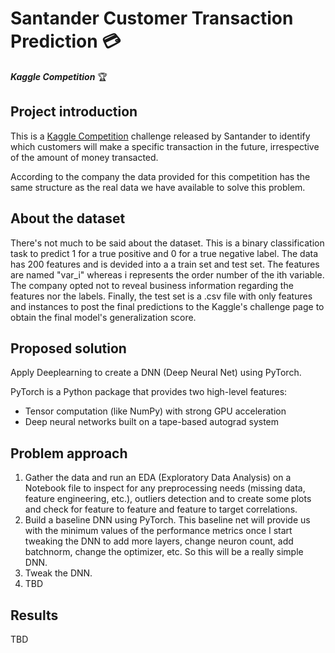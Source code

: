 # Santander Customer Transaction Prediction :credit_card:
***Kaggle Competition*** :trophy:

## Project introduction
This is a <a href="https://www.kaggle.com/c/santander-customer-transaction-prediction">Kaggle Competition</a> challenge released by Santander to identify which customers will make a specific transaction in the future, irrespective of the amount of money transacted. 

According to the company the data provided for this competition has the same structure as the real data we have available to solve this problem.

## About the dataset
There's not much to be said about the dataset. This is a binary classification task to predict 1 for a true positive and 0 for a true negative label. The data has 200 features and is devided into a a train set and test set. The features are named "var_i" whereas i represents the order number of the ith variable. The company opted not to reveal business information regarding the features nor the labels. Finally, the test set is a .csv file with only features and instances to post the final predictions to the Kaggle's challenge page to obtain the final model's generalization score.

## Proposed solution

Apply Deeplearning to create a DNN (Deep Neural Net) using PyTorch. 

PyTorch is a Python package that provides two high-level features:

- Tensor computation (like NumPy) with strong GPU acceleration
- Deep neural networks built on a tape-based autograd system

## Problem approach

1. Gather the data and run an EDA (Exploratory Data Analysis) on a Notebook file to inspect for any preprocessing needs (missing data, feature engineering, etc.), outliers detection and to create some plots and check for feature to feature and feature to target correlations.
2. Build a baseline DNN using PyTorch. This baseline net will provide us with the minimum values of the performance metrics once I start tweaking the DNN to add more layers, change neuron count, add batchnorm, change the optimizer, etc. So this will be a really simple DNN.
3. Tweak the DNN.
4. TBD

## Results
TBD
